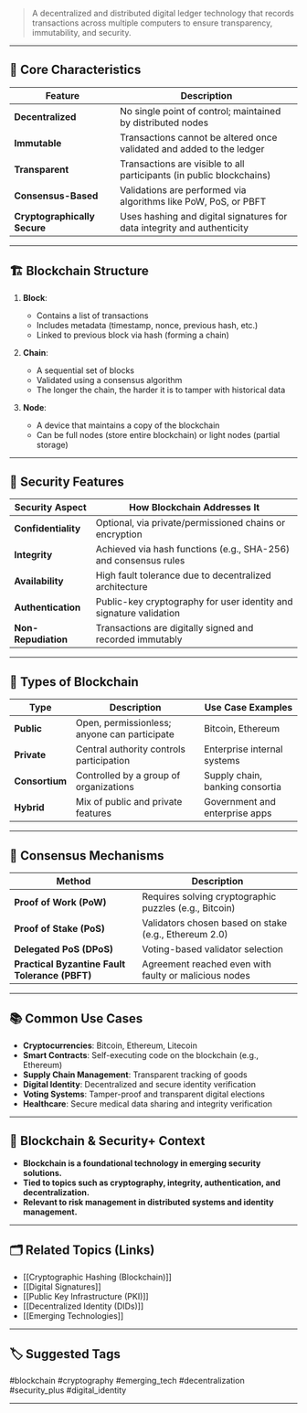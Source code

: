 > A decentralized and distributed digital ledger technology that records transactions across multiple computers to ensure transparency, immutability, and security.

---

## 📌 Core Characteristics

| Feature          | Description                                                                 |
|------------------|-----------------------------------------------------------------------------|
| **Decentralized**| No single point of control; maintained by distributed nodes                 |
| **Immutable**    | Transactions cannot be altered once validated and added to the ledger       |
| **Transparent**  | Transactions are visible to all participants (in public blockchains)        |
| **Consensus-Based** | Validations are performed via algorithms like PoW, PoS, or PBFT          |
| **Cryptographically Secure** | Uses hashing and digital signatures for data integrity and authenticity |

---

## 🏗 Blockchain Structure

1. **Block**:
   - Contains a list of transactions
   - Includes metadata (timestamp, nonce, previous hash, etc.)
   - Linked to previous block via hash (forming a chain)

2. **Chain**:
   - A sequential set of blocks
   - Validated using a consensus algorithm
   - The longer the chain, the harder it is to tamper with historical data

3. **Node**:
   - A device that maintains a copy of the blockchain
   - Can be full nodes (store entire blockchain) or light nodes (partial storage)

---

## 🔐 Security Features

| Security Aspect        | How Blockchain Addresses It                                      |
|------------------------|-------------------------------------------------------------------|
| **Confidentiality**    | Optional, via private/permissioned chains or encryption           |
| **Integrity**          | Achieved via hash functions (e.g., SHA-256) and consensus rules   |
| **Availability**       | High fault tolerance due to decentralized architecture            |
| **Authentication**     | Public-key cryptography for user identity and signature validation |
| **Non-Repudiation**    | Transactions are digitally signed and recorded immutably          |

---

## 🧠 Types of Blockchain

| Type               | Description                                           | Use Case Examples               |
|--------------------|-------------------------------------------------------|---------------------------------|
| **Public**         | Open, permissionless; anyone can participate          | Bitcoin, Ethereum               |
| **Private**        | Central authority controls participation              | Enterprise internal systems     |
| **Consortium**     | Controlled by a group of organizations                | Supply chain, banking consortia |
| **Hybrid**         | Mix of public and private features                    | Government and enterprise apps  |

---

## 🧮 Consensus Mechanisms

| Method                  | Description                                                                 |
|-------------------------|-----------------------------------------------------------------------------|
| **Proof of Work (PoW)** | Requires solving cryptographic puzzles (e.g., Bitcoin)                      |
| **Proof of Stake (PoS)**| Validators chosen based on stake (e.g., Ethereum 2.0)                       |
| **Delegated PoS (DPoS)**| Voting-based validator selection                                            |
| **Practical Byzantine Fault Tolerance (PBFT)** | Agreement reached even with faulty or malicious nodes         |

---

## 📚 Common Use Cases

- **Cryptocurrencies**: Bitcoin, Ethereum, Litecoin
- **Smart Contracts**: Self-executing code on the blockchain (e.g., Ethereum)
- **Supply Chain Management**: Transparent tracking of goods
- **Digital Identity**: Decentralized and secure identity verification
- **Voting Systems**: Tamper-proof and transparent digital elections
- **Healthcare**: Secure medical data sharing and integrity verification

---

## 🧰 Blockchain & Security+ Context

- **Blockchain is a foundational technology in emerging security solutions.**
- **Tied to topics such as cryptography, integrity, authentication, and decentralization.**
- **Relevant to risk management in distributed systems and identity management.**

---

## 🗂 Related Topics (Links)

- [[Cryptographic Hashing (Blockchain)]]
- [[Digital Signatures]]
- [[Public Key Infrastructure (PKI)]]
- [[Decentralized Identity (DIDs)]]
- [[Emerging Technologies]]

---

## 🏷 Suggested Tags

#blockchain #cryptography #emerging_tech #decentralization #security_plus #digital_identity

---
